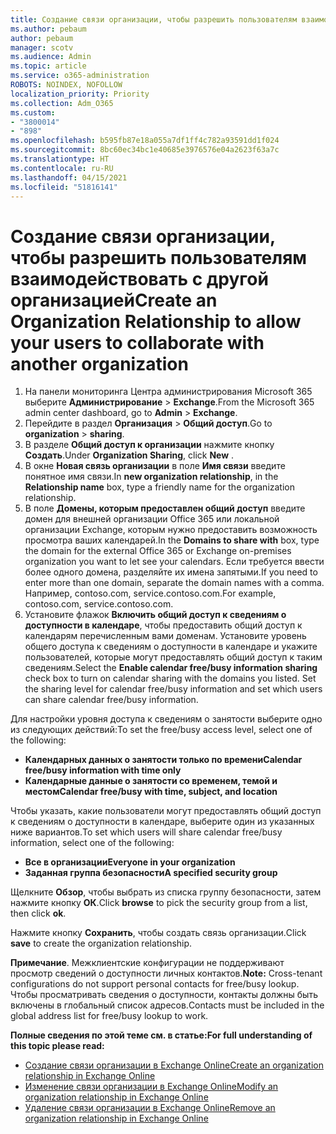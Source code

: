```yaml
---
title: Создание связи организации, чтобы разрешить пользователям взаимодействовать с другой организацией
ms.author: pebaum
author: pebaum
manager: scotv
ms.audience: Admin
ms.topic: article
ms.service: o365-administration
ROBOTS: NOINDEX, NOFOLLOW
localization_priority: Priority
ms.collection: Adm_O365
ms.custom:
- "3800014"
- "898"
ms.openlocfilehash: b595fb87e18a055a7df1ff4c782a93591dd1f024
ms.sourcegitcommit: 8bc60ec34bc1e40685e3976576e04a2623f63a7c
ms.translationtype: HT
ms.contentlocale: ru-RU
ms.lasthandoff: 04/15/2021
ms.locfileid: "51816141"
---
```

# <a name="create-an-organization-relationship-to-allow-your-users-to-collaborate-with-another-organization"></a><span data-ttu-id="92b40-102">Создание связи организации, чтобы разрешить пользователям взаимодействовать с другой организацией</span><span class="sxs-lookup"><span data-stu-id="92b40-102">Create an Organization Relationship to allow your users to collaborate with another organization</span></span>

1. <span data-ttu-id="92b40-103">На панели мониторинга Центра администрирования Microsoft 365 выберите **Администрирование** > **Exchange**.</span><span class="sxs-lookup"><span data-stu-id="92b40-103">From the Microsoft 365 admin center dashboard, go to **Admin** > **Exchange**.</span></span>
2. <span data-ttu-id="92b40-104">Перейдите в раздел **Организация** > **Общий доступ**.</span><span class="sxs-lookup"><span data-stu-id="92b40-104">Go to **organization** > **sharing**.</span></span>
3. <span data-ttu-id="92b40-105">В разделе **Общий доступ к организации** нажмите кнопку **Создать**.</span><span class="sxs-lookup"><span data-stu-id="92b40-105">Under **Organization Sharing**, click **New** .</span></span>
4. <span data-ttu-id="92b40-106">В окне **Новая связь организации** в поле **Имя связи** введите понятное имя связи.</span><span class="sxs-lookup"><span data-stu-id="92b40-106">In **new organization relationship**, in the **Relationship name** box, type a friendly name for the organization relationship.</span></span>
5. <span data-ttu-id="92b40-107">В поле **Домены, которым предоставлен общий доступ** введите домен для внешней организации Office 365 или локальной организации Exchange, которым нужно предоставить возможность просмотра ваших календарей.</span><span class="sxs-lookup"><span data-stu-id="92b40-107">In the **Domains to share with** box, type the domain for the external Office 365 or Exchange on-premises organization you want to let see your calendars.</span></span> <span data-ttu-id="92b40-108">Если требуется ввести более одного домена, разделяйте их имена запятыми.</span><span class="sxs-lookup"><span data-stu-id="92b40-108">If you need to enter more than one domain, separate the domain names with a comma.</span></span> <span data-ttu-id="92b40-109">Например, contoso.com, service.contoso.com.</span><span class="sxs-lookup"><span data-stu-id="92b40-109">For example, contoso.com, service.contoso.com.</span></span>
6. <span data-ttu-id="92b40-p102">Установите флажок **Включить общий доступ к сведениям о доступности в календаре**, чтобы предоставить общий доступ к календарям перечисленным вами доменам. Установите уровень общего доступа к сведениям о доступности в календаре и укажите пользователей, которые могут предоставлять общий доступ к таким сведениям.</span><span class="sxs-lookup"><span data-stu-id="92b40-p102">Select the **Enable calendar free/busy information sharing** check box to turn on calendar sharing with the domains you listed. Set the sharing level for calendar free/busy information and set which users can share calendar free/busy information.</span></span>  

<span data-ttu-id="92b40-112">Для настройки уровня доступа к сведениям о занятости выберите одно из следующих действий:</span><span class="sxs-lookup"><span data-stu-id="92b40-112">To set the free/busy access level, select one of the following:</span></span>

- <span data-ttu-id="92b40-113">**Календарных данных о занятости только по времени**</span><span class="sxs-lookup"><span data-stu-id="92b40-113">**Calendar free/busy information with time only**</span></span>
- <span data-ttu-id="92b40-114">**Календарные данные о занятости со временем, темой и местом**</span><span class="sxs-lookup"><span data-stu-id="92b40-114">**Calendar free/busy with time, subject, and location**</span></span>  

 <span data-ttu-id="92b40-115">Чтобы указать, какие пользователи могут предоставлять общий доступ к сведениям о доступности в календаре, выберите один из указанных ниже вариантов.</span><span class="sxs-lookup"><span data-stu-id="92b40-115">To set which users will share calendar free/busy information, select one of the following:</span></span>

- <span data-ttu-id="92b40-116">**Все в организации**</span><span class="sxs-lookup"><span data-stu-id="92b40-116">**Everyone in your organization**</span></span>
- <span data-ttu-id="92b40-117">**Заданная группа безопасности**</span><span class="sxs-lookup"><span data-stu-id="92b40-117">**A specified security group**</span></span>  

<span data-ttu-id="92b40-118">Щелкните **Обзор**, чтобы выбрать из списка группу безопасности, затем нажмите кнопку **ОК**.</span><span class="sxs-lookup"><span data-stu-id="92b40-118">Click **browse** to pick the security group from a list, then click **ok**.</span></span>

<span data-ttu-id="92b40-119">Нажмите кнопку **Сохранить**, чтобы создать связь организации.</span><span class="sxs-lookup"><span data-stu-id="92b40-119">Click **save** to create the organization relationship.</span></span>  

<span data-ttu-id="92b40-120">**Примечание**. Межклиентские конфигурации не поддерживают просмотр сведений о доступности личных контактов.</span><span class="sxs-lookup"><span data-stu-id="92b40-120">**Note:** Cross-tenant configurations do not support personal contacts for free/busy lookup.</span></span> <span data-ttu-id="92b40-121">Чтобы просматривать сведения о доступности, контакты должны быть включены в глобальный список адресов.</span><span class="sxs-lookup"><span data-stu-id="92b40-121">Contacts must be included in the global address list for free/busy lookup to work.</span></span>

<span data-ttu-id="92b40-122">**Полные сведения по этой теме см. в статье:**</span><span class="sxs-lookup"><span data-stu-id="92b40-122">**For full understanding of this topic please read:**</span></span>

- [<span data-ttu-id="92b40-123">Создание связи организации в Exchange Online</span><span class="sxs-lookup"><span data-stu-id="92b40-123">Create an organization relationship in Exchange Online</span></span>](https://docs.microsoft.com/exchange/sharing/organization-relationships/create-an-organization-relationship)
- [<span data-ttu-id="92b40-124">Изменение связи организации в Exchange Online</span><span class="sxs-lookup"><span data-stu-id="92b40-124">Modify an organization relationship in Exchange Online</span></span>](https://docs.microsoft.com/exchange/sharing/organization-relationships/modify-an-organization-relationship)
- [<span data-ttu-id="92b40-125">Удаление связи организации в Exchange Online</span><span class="sxs-lookup"><span data-stu-id="92b40-125">Remove an organization relationship in Exchange Online</span></span>](https://docs.microsoft.com/exchange/sharing/organization-relationships/remove-an-organization-relationship)
